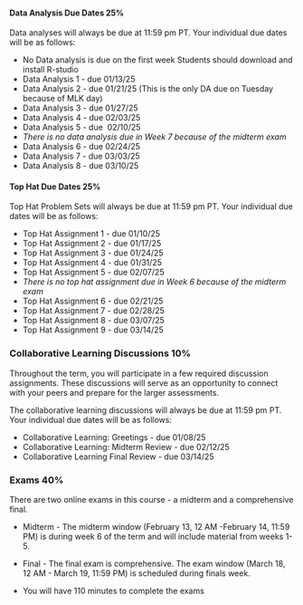 #### Data Analysis Due Dates 25%

Data analyses will always be due at 11:59 pm PT. Your individual due dates will be as follows:

- No Data analysis is due on the first week Students should download and install R-studio
- Data Analysis 1 - due 01/13/25
- Data Analysis 2 - due 01/21/25 (This is the only DA due on Tuesday because of MLK day)
- Data Analysis 3 - due 01/27/25
- Data Analysis 4 - due 02/03/25
- Data Analysis 5 - due  02/10/25
- _There is no data analysis due in Week 7 because of the midterm exam_ 
- Data Analysis 6 - due 02/24/25
- Data Analysis 7 - due 03/03/25
- Data Analysis 8 - due 03/10/25


#### Top Hat Due Dates 25%

Top Hat Problem Sets will always be due at 11:59 pm PT. Your individual due dates will be as follows:

- Top Hat Assignment 1 - due 01/10/25
- Top Hat Assignment 2 - due 01/17/25
- Top Hat Assignment 3 - due 01/24/25
- Top Hat Assignment 4 - due 01/31/25
- Top Hat Assignment 5 - due 02/07/25
- _There is no top hat assignment due in Week 6 because of the midterm exam_
- Top Hat Assignment 6 - due 02/21/25
- Top Hat Assignment 7 - due 02/28/25
- Top Hat Assignment 8 - due 03/07/25 
- Top Hat Assignment 9 - due 03/14/25


### Collaborative Learning Discussions 10%

Throughout the term, you will participate in a few required discussion assignments. These discussions will serve as an opportunity to connect with your peers and prepare for the larger assessments. 

The collaborative learning discussions will always be due at 11:59 pm PT. Your individual due dates will be as follows:

- Collaborative Learning: Greetings - due 01/08/25
- Collaborative Learning: Midterm Review - due 02/12/25
- Collaborative Learning Final Review - due 03/14/25


### Exams 40%

There are two online exams in this course - a midterm and a comprehensive final. 

- Midterm - The midterm window (February 13, 12 AM -February 14, 11:59 PM) is during week 6 of the term and will include material from weeks 1-5. 
    
- Final - The final exam is comprehensive. The exam window (March 18, 12 AM - March 19, 11:59 PM) is scheduled during finals week.
    
- You will have 110 minutes to complete the exams